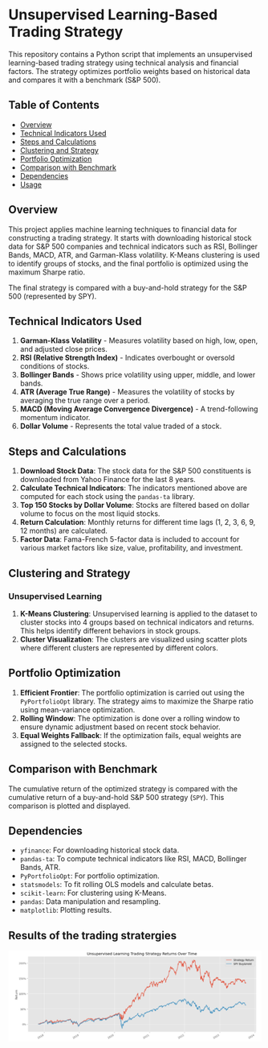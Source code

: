 # Unsupervised Learning-Based Trading Strategy

This repository contains a Python script that implements an unsupervised learning-based trading strategy using technical analysis and financial factors. The strategy optimizes portfolio weights based on historical data and compares it with a benchmark (S&P 500).

## Table of Contents

- [Overview](#overview)
- [Technical Indicators Used](#technical-indicators-used)
- [Steps and Calculations](#steps-and-calculations)
- [Clustering and Strategy](#clustering-and-strategy)
- [Portfolio Optimization](#portfolio-optimization)
- [Comparison with Benchmark](#comparison-with-benchmark)
- [Dependencies](#dependencies)
- [Usage](#usage)

## Overview

This project applies machine learning techniques to financial data for constructing a trading strategy. It starts with downloading historical stock data for S&P 500 companies and technical indicators such as RSI, Bollinger Bands, MACD, ATR, and Garman-Klass volatility. K-Means clustering is used to identify groups of stocks, and the final portfolio is optimized using the maximum Sharpe ratio.

The final strategy is compared with a buy-and-hold strategy for the S&P 500 (represented by SPY).

## Technical Indicators Used

1. **Garman-Klass Volatility** - Measures volatility based on high, low, open, and adjusted close prices.
2. **RSI (Relative Strength Index)** - Indicates overbought or oversold conditions of stocks.
3. **Bollinger Bands** - Shows price volatility using upper, middle, and lower bands.
4. **ATR (Average True Range)** - Measures the volatility of stocks by averaging the true range over a period.
5. **MACD (Moving Average Convergence Divergence)** - A trend-following momentum indicator.
6. **Dollar Volume** - Represents the total value traded of a stock.

## Steps and Calculations

1. **Download Stock Data**: The stock data for the S&P 500 constituents is downloaded from Yahoo Finance for the last 8 years.
2. **Calculate Technical Indicators**: The indicators mentioned above are computed for each stock using the `pandas-ta` library.
3. **Top 150 Stocks by Dollar Volume**: Stocks are filtered based on dollar volume to focus on the most liquid stocks.
4. **Return Calculation**: Monthly returns for different time lags (1, 2, 3, 6, 9, 12 months) are calculated.
5. **Factor Data**: Fama-French 5-factor data is included to account for various market factors like size, value, profitability, and investment.

## Clustering and Strategy

### Unsupervised Learning

1. **K-Means Clustering**: Unsupervised learning is applied to the dataset to cluster stocks into 4 groups based on technical indicators and returns. This helps identify different behaviors in stock groups.
2. **Cluster Visualization**: The clusters are visualized using scatter plots where different clusters are represented by different colors.

## Portfolio Optimization

1. **Efficient Frontier**: The portfolio optimization is carried out using the `PyPortfolioOpt` library. The strategy aims to maximize the Sharpe ratio using mean-variance optimization.
2. **Rolling Window**: The optimization is done over a rolling window to ensure dynamic adjustment based on recent stock behavior.
3. **Equal Weights Fallback**: If the optimization fails, equal weights are assigned to the selected stocks.
   
## Comparison with Benchmark

The cumulative return of the optimized strategy is compared with the cumulative return of a buy-and-hold S&P 500 strategy (`SPY`). This comparison is plotted and displayed.

## Dependencies

- `yfinance`: For downloading historical stock data.
- `pandas-ta`: To compute technical indicators like RSI, MACD, Bollinger Bands, ATR.
- `PyPortfolioOpt`: For portfolio optimization.
- `statsmodels`: To fit rolling OLS models and calculate betas.
- `scikit-learn`: For clustering using K-Means.
- `pandas`: Data manipulation and resampling.
- `matplotlib`: Plotting results.

## Results of the trading stratergies
![Results of Trading Strategy](./Results.png)


